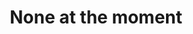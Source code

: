 ---
title: None at the moment
type: N/A
created_at: 2019
description: Currently not working on anything, but always thinking of new things to make or collaborate on!
---